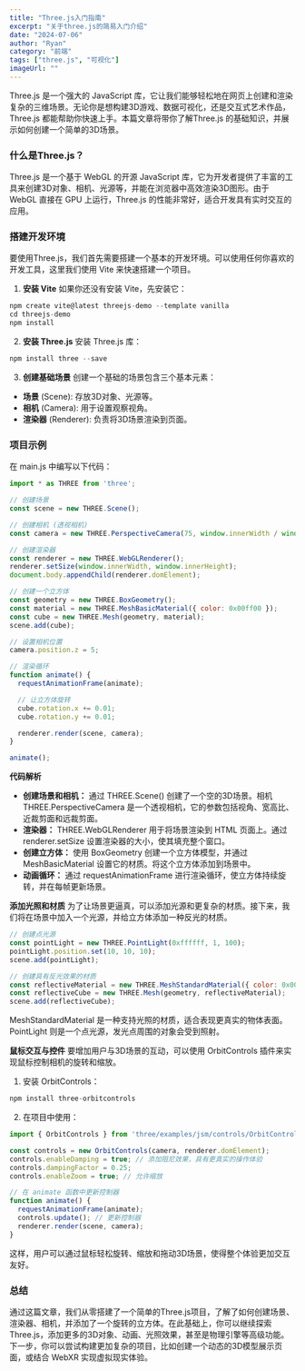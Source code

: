 ```yaml
---
title: "Three.js入门指南"
excerpt: "关于three.js的简易入门介绍"
date: "2024-07-06"
author: "Ryan"
category: "前端"
tags: ["three.js", "可视化"]
imageUrl: ""
---
```


Three.js 是一个强大的 JavaScript 库，它让我们能够轻松地在网页上创建和渲染复杂的三维场景。无论你是想构建3D游戏、数据可视化，还是交互式艺术作品，Three.js 都能帮助你快速上手。本篇文章将带你了解Three.js 的基础知识，并展示如何创建一个简单的3D场景。

### 什么是Three.js？
Three.js 是一个基于 WebGL 的开源 JavaScript 库，它为开发者提供了丰富的工具来创建3D对象、相机、光源等，并能在浏览器中高效渲染3D图形。由于WebGL 直接在 GPU 上运行，Three.js 的性能非常好，适合开发具有实时交互的应用。

### 搭建开发环境
要使用Three.js，我们首先需要搭建一个基本的开发环境。可以使用任何你喜欢的开发工具，这里我们使用 Vite 来快速搭建一个项目。

1. **安装 Vite** 如果你还没有安装 Vite，先安装它：
```javaScript
npm create vite@latest threejs-demo --template vanilla
cd threejs-demo
npm install
```

2. **安装 Three.js** 安装 Three.js 库：
```javaScript
npm install three --save
```

3. **创建基础场景**
创建一个基础的场景包含三个基本元素：
* **场景** (Scene): 存放3D对象、光源等。
* **相机** (Camera): 用于设置观察视角。
* **渲染器** (Renderer): 负责将3D场景渲染到页面。

### 项目示例
在 main.js 中编写以下代码：

```javaScript
import * as THREE from 'three';

// 创建场景
const scene = new THREE.Scene();

// 创建相机 (透视相机)
const camera = new THREE.PerspectiveCamera(75, window.innerWidth / window.innerHeight, 0.1, 1000);

// 创建渲染器
const renderer = new THREE.WebGLRenderer();
renderer.setSize(window.innerWidth, window.innerHeight);
document.body.appendChild(renderer.domElement);

// 创建一个立方体
const geometry = new THREE.BoxGeometry();
const material = new THREE.MeshBasicMaterial({ color: 0x00ff00 });
const cube = new THREE.Mesh(geometry, material);
scene.add(cube);

// 设置相机位置
camera.position.z = 5;

// 渲染循环
function animate() {
  requestAnimationFrame(animate);

  // 让立方体旋转
  cube.rotation.x += 0.01;
  cube.rotation.y += 0.01;

  renderer.render(scene, camera);
}

animate();
```

**代码解析**
* **创建场景和相机：** 通过 THREE.Scene() 创建了一个空的3D场景。相机 THREE.PerspectiveCamera 是一个透视相机，它的参数包括视角、宽高比、近裁剪面和远裁剪面。
* **渲染器：** THREE.WebGLRenderer 用于将场景渲染到 HTML 页面上。通过 renderer.setSize 设置渲染器的大小，使其填充整个窗口。
* **创建立方体：** 使用 BoxGeometry 创建一个立方体模型，并通过 MeshBasicMaterial 设置它的材质。将这个立方体添加到场景中。
* **动画循环：** 通过 requestAnimationFrame 进行渲染循环，使立方体持续旋转，并在每帧更新场景。

**添加光照和材质**
为了让场景更逼真，可以添加光源和更复杂的材质。接下来，我们将在场景中加入一个光源，并给立方体添加一种反光的材质。

```javaScript
// 创建点光源
const pointLight = new THREE.PointLight(0xffffff, 1, 100);
pointLight.position.set(10, 10, 10);
scene.add(pointLight);

// 创建具有反光效果的材质
const reflectiveMaterial = new THREE.MeshStandardMaterial({ color: 0x0077ff });
const reflectiveCube = new THREE.Mesh(geometry, reflectiveMaterial);
scene.add(reflectiveCube);
```

MeshStandardMaterial 是一种支持光照的材质，适合表现更真实的物体表面。PointLight 则是一个点光源，发光点周围的对象会受到照射。

**鼠标交互与控件**
要增加用户与3D场景的互动，可以使用 OrbitControls 插件来实现鼠标控制相机的旋转和缩放。
1. 安装 OrbitControls：
```javaScript
npm install three-orbitcontrols
```

2. 在项目中使用：
```javaScript
import { OrbitControls } from 'three/examples/jsm/controls/OrbitControls';

const controls = new OrbitControls(camera, renderer.domElement);
controls.enableDamping = true; // 添加阻尼效果，具有更真实的操作体验
controls.dampingFactor = 0.25;
controls.enableZoom = true; // 允许缩放

// 在 animate 函数中更新控制器
function animate() {
  requestAnimationFrame(animate);
  controls.update(); // 更新控制器
  renderer.render(scene, camera);
}
```

这样，用户可以通过鼠标轻松旋转、缩放和拖动3D场景，使得整个体验更加交互友好。

### 总结
通过这篇文章，我们从零搭建了一个简单的Three.js项目，了解了如何创建场景、渲染器、相机，并添加了一个旋转的立方体。在此基础上，你可以继续探索 Three.js，添加更多的3D对象、动画、光照效果，甚至是物理引擎等高级功能。下一步，你可以尝试构建更加复杂的项目，比如创建一个动态的3D模型展示页面，或结合 WebXR 实现虚拟现实体验。